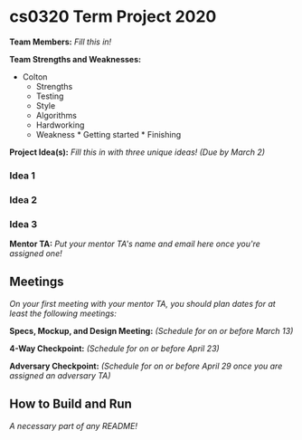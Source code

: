 # cs0320 Term Project 2020

**Team Members:** _Fill this in!_

**Team Strengths and Weaknesses:** 
* Colton
  * Strengths
   * Testing
   * Style
   * Algorithms
   * Hardworking
  * Weakness
        * Getting started
        * Finishing

**Project Idea(s):** _Fill this in with three unique ideas! (Due by March 2)_
### Idea 1

### Idea 2

### Idea 3

**Mentor TA:** _Put your mentor TA's name and email here once you're assigned one!_

## Meetings
_On your first meeting with your mentor TA, you should plan dates for at least the following meetings:_

**Specs, Mockup, and Design Meeting:** _(Schedule for on or before March 13)_

**4-Way Checkpoint:** _(Schedule for on or before April 23)_

**Adversary Checkpoint:** _(Schedule for on or before April 29 once you are assigned an adversary TA)_

## How to Build and Run
_A necessary part of any README!_
